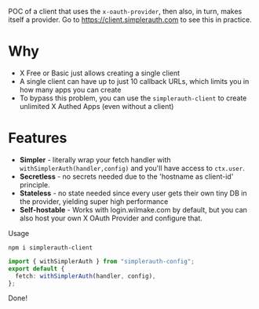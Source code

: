 POC of a client that uses the `x-oauth-provider`, then also, in turn, makes itself a provider. Go to https://client.simplerauth.com to see this in practice.

# Why

- X Free or Basic just allows creating a single client
- A single client can have up to just 10 callback URLs, which limits you in how many apps you can create
- To bypass this problem, you can use the `simplerauth-client` to create unlimited X Authed Apps (even without a client)

# Features

- **Simpler** - literally wrap your fetch handler with `withSimplerAuth(handler,config)` and you'll have access to `ctx.user`.
- **Secretless** - no secrets needed due to the 'hostname as client-id' principle.
- **Stateless** - no state needed since every user gets their own tiny DB in the provider, yielding super high performance
- **Self-hostable** - Works with login.wilmake.com by default, but you can also host your own X OAuth Provider and configure that.

Usage

```
npm i simplerauth-client
```

```ts
import { withSimplerAuth } from "simplerauth-config";
export default {
  fetch: withSimplerAuth(handler, config),
};
```

Done!
